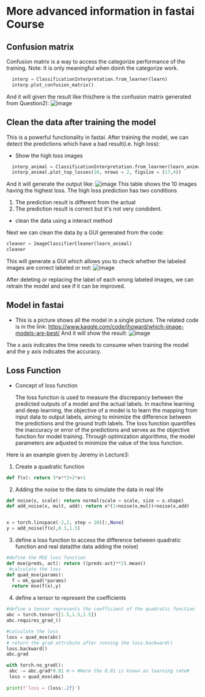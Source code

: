 # More advanced information in fastai Course

## Confusion matrix
Confusion matrix is a way to access the categorize performance of the training. 
Note: It is only meaningful when doinh the categorize work.

```python
  interp = ClassificationInterpretation.from_learner(learn)
  interp.plot_confusion_matrix()
```

And it will given the result like this(here is the confusion matrix generated from Question2):
![image](https://github.com/Tony1Yankai/blog.io/assets/132538779/a0393bc5-1594-4cc8-a431-5b45334b30ef)



## Clean the data after training the model
  This is a powerful functionality in fastai. After training the model, we can detect the predictions which have a bad result(i.e. high loss):
  - Show the high loss images
```python
  interp_animal = ClassificationInterpretation.from_learner(learn_animal)
  interp_animal.plot_top_losses(10, nrows = 2, figsize = (17,4))
```
And it will generate the output like:
![image](https://github.com/Tony1Yankai/blog.io/assets/132538779/2a70ea9d-7410-4f19-8070-a8bcd10e9bde)
This table shows the 10 images having the highest loss. 
The high loss prediction has two conditions

1. The prediction result is different from the actual
2. The prediction result is correct but it's not very condident.
 
 
- clean the data using a interact method
 
 Next we can clean the data by a GUI generated from the code:
 ```python
 cleaner = ImageClassifierCleaner(learn_animal)
 cleaner
 ```
 This will generate a GUI which allows you to check whether the labeled images are correct labeled or not:
 ![image](https://github.com/Tony1Yankai/blog.io/assets/132538779/51dfb9e4-8ad9-40f3-89c7-648826e0e730)

 After deleting or replacing the label of each wrong labeled images, we can retrain the model and see if it can be improved.
 
## Model in fastai
- This is a picture shows all the model in a single picture. The related code is in the link: https://www.kaggle.com/code/jhoward/which-image-models-are-best/
And it will show the result:
![image](https://github.com/Tony1Yankai/blog.io/assets/132538779/33f94f19-9e87-44a8-9817-c64a84ae66a2)

The x axis indicates the time needs to consume when training the model and the y axis indicates the accuracy.

## Loss Function
- Concept of loss function
  
  The loss function is used to measure the discrepancy between the predicted outputs of a model and the actual labels. In machine learning and deep learning, the objective of a model is to learn the mapping from input data to output labels, aiming to minimize the difference between the predictions and the ground truth labels. The loss function quantifies the inaccuracy or error of the predictions and serves as the objective function for model training. Through optimization algorithms, the model parameters are adjusted to minimize the value of the loss function.


Here is an example given by Jeremy in Lecture3:

  1. Create a quadratic function
  ``` python
  def f(x): return 3*x**2+2*x+1
  ```
  2. Adding the noise to the data to simulate the data in real life 
  
  ``` python
  def noise(x, scale): return normal(scale = scale, size = x.shape)
  def add_noise(x, mult, add): return x*(1+noise(x,mul))+noise(x,add)
 
  
  x = torch.linspace(-2,2, step = 20)[:,None] 
  y = add_noise(f(x),0.3,1.5)  
  ```
  
  3. define a loss function to access the difference between quadratic function and real data(the data adding the noise)
  
  ``` python
  #define the MSE loss function
  def mse(preds, act): return ((preds-act)**2).mean()
   #calculate the loss
  def quad_mse(params): 
    f = mk_quad(*params)
    return mse(f(x),y)
  ```
  
   4. define a tensor to represent the coefficients
   ``` python
  #define a tensor represents the coefficient of the quadratic function
  abc = torch.tensor([1.5,1.5,1.5])
  abc.requires_grad_()
  
  #calculate the loss
  loss = quad_mse(abc)
  # return the grad attribute after running the loss.backward()
  loss.backward()
  abc.grad
   
  with torch.no_grad():
    abc -= abc.grad*0.01 #-> #Here the 0.01 is known as learning rate#
    loss = quad_mse(abc)
    
  print(f'loss = {loss:.2f}')
  ```
   
   
   
   
  
  





